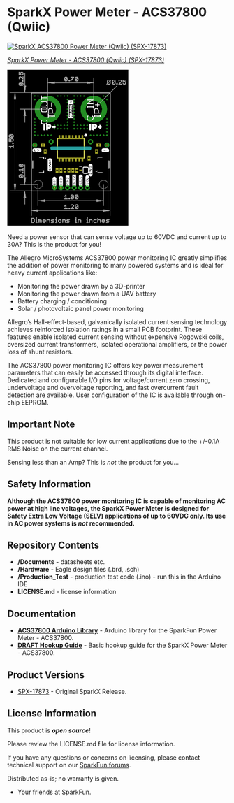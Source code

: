 SparkX Power Meter - ACS37800 (Qwiic)
===================================================

[![SparkX ACS37800 Power Meter (Qwiic) (SPX-17873)](https://cdn.sparkfun.com//assets/parts/1/7/0/6/9/17873-SparkX_Power_Meter_-_ACS37800__Qwiic_-01.jpg)](https://www.sparkfun.com/products/17873)

[*SparkX Power Meter - ACS37800 (Qwiic) (SPX-17873)*](https://www.sparkfun.com/products/17873)

![SparkX Power Meter - ACS37800](./img/Dimensions.png)

Need a power sensor that can sense voltage up to 60VDC and current up to 30A? This is the product for you!

The Allegro MicroSystems ACS37800 power monitoring IC greatly simplifies the addition of power monitoring to many powered systems and is ideal for
heavy current applications like:
- Monitoring the power drawn by a 3D-printer
- Monitoring the power drawn from a UAV battery
- Battery charging / conditioning
- Solar / photovoltaic panel power monitoring

Allegro’s Hall-effect-based, galvanically isolated current sensing technology achieves reinforced isolation ratings in a small PCB footprint.
These features enable isolated current sensing without expensive Rogowski coils, oversized current transformers, isolated operational amplifiers,
or the power loss of shunt resistors.

The ACS37800 power monitoring IC offers key power measurement parameters that can easily be accessed through its digital interface. Dedicated and
configurable I/O pins for voltage/current zero crossing, undervoltage and overvoltage reporting, and fast overcurrent fault detection are available.
User configuration of the IC is available through on-chip EEPROM.

Important Note
-------------------
This product is not suitable for low current applications due to the +/-0.1A RMS Noise on the current channel.

Sensing less than an Amp? This is _not_ the product for you...

Safety Information
-------------------
**Although the ACS37800 power monitoring IC is capable of monitoring AC power at high line voltages, the SparkX Power Meter is designed for
Safety Extra Low Voltage (SELV) applications of up to 60VDC only. Its use in AC power systems is _not_ recommended.**

Repository Contents
-------------------
* **/Documents** - datasheets etc.
* **/Hardware** - Eagle design files (.brd, .sch)
* **/Production_Test** - production test code (.ino) - run this in the Arduino IDE
* **LICENSE.md** - license information

Documentation
--------------
* **[ACS37800 Arduino Library](https://github.com/sparkfun/SparkFun_ACS37800_Power_Monitor_Arduino_Library)** - Arduino library for the SparkFun Power Meter - ACS37800.
* **[DRAFT Hookup Guide](./HOOKUP.md)** - Basic hookup guide for the SparkX Power Meter - ACS37800.

Product Versions
----------------
* [SPX-17873](https://www.sparkfun.com/products/17873) - Original SparkX Release.

License Information
-------------------

This product is _**open source**_!

Please review the LICENSE.md file for license information.

If you have any questions or concerns on licensing, please contact technical support on our [SparkFun forums](https://forum.sparkfun.com/viewforum.php?f=123).

Distributed as-is; no warranty is given.

- Your friends at SparkFun.
